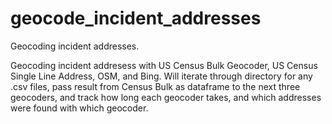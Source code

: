 # geocode_incident_addresses
Geocoding incident addresses. 

Geocoding incident addresess with US Census Bulk Geocoder, US Census Single Line Address, OSM, and Bing. Will iterate through
directory for any .csv files, pass result from Census Bulk as dataframe to the next three geocoders, and track how long each
geocoder takes, and which addresses were found with which geocoder. 
